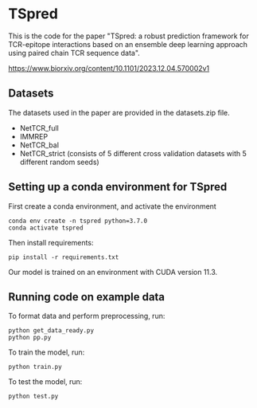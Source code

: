 # TSpred
This is the code for the paper "TSpred: a robust prediction framework for TCR-epitope interactions based on an ensemble deep learning approach using paired chain TCR sequence data". 

https://www.biorxiv.org/content/10.1101/2023.12.04.570002v1

## Datasets
The datasets used in the paper are provided in the datasets.zip file. 
- NetTCR_full
- IMMREP
- NetTCR_bal
- NetTCR_strict (consists of 5 different cross validation datasets with 5 different random seeds)

## Setting up a conda environment for TSpred
First create a conda environment, and activate the environment
```
conda env create -n tspred python=3.7.0
conda activate tspred
```
Then install requirements:
```
pip install -r requirements.txt
```
Our model is trained on an environment with CUDA version 11.3.

## Running code on example data
To format data and perform preprocessing, run:
```
python get_data_ready.py
python pp.py
```
To train the model, run:
```
python train.py
```
To test the model, run:
```
python test.py
```
